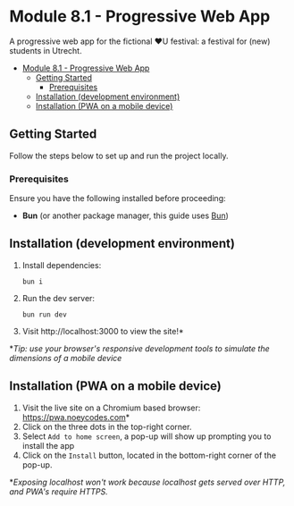 # Module 8.1 - Progressive Web App

A progressive web app for the fictional ❤️U festival: a festival for (new) students in Utrecht.

- [Module 8.1 - Progressive Web App](#module-81---progressive-web-app)
  - [Getting Started](#getting-started)
    - [Prerequisites](#prerequisites)
  - [Installation (development environment)](#installation-development-environment)
  - [Installation (PWA on a mobile device)](#installation-pwa-on-a-mobile-device)

## Getting Started

Follow the steps below to set up and run the project locally.

### Prerequisites

Ensure you have the following installed before proceeding:

- **Bun** (or another package manager, this guide uses [Bun](https://bun.sh/))

## Installation (development environment)

1. Install dependencies:
   ```
   bun i
   ```
2. Run the dev server:
   ```
   bun run dev
   ```
3. Visit http://localhost:3000 to view the site!\*

\*_Tip: use your browser's responsive development tools to simulate the dimensions of a mobile device_

## Installation (PWA on a mobile device)

1. Visit the live site on a Chromium based browser: https://pwa.noeycodes.com*
2. Click on the three dots in the top-right corner.
3. Select `Add to home screen`, a pop-up will show up prompting you to install the app
4. Click on the `Install` button, located in the bottom-right corner of the pop-up.

\*_Exposing localhost won't work because localhost gets served over HTTP, and PWA's require HTTPS._
